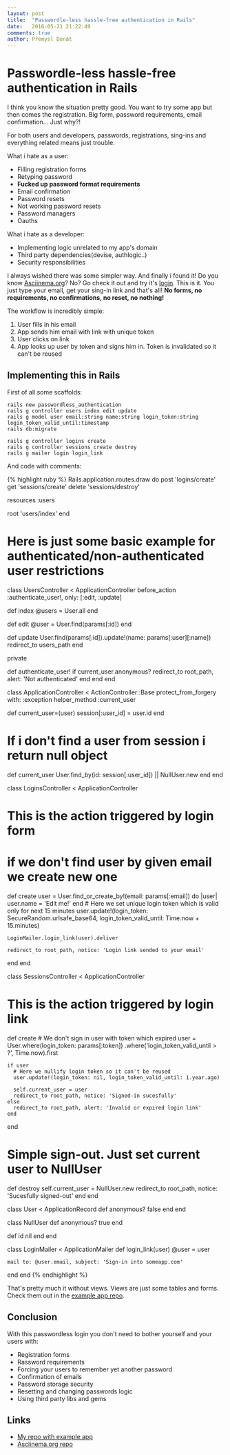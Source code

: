 ```yaml
---
layout: post
title:  "Passwordle-less hassle-free authentication in Rails"
date:   2016-05-21 21:22:49
comments: true
author: Přemysl Donát
---
```

# Passwordle-less hassle-free authentication in Rails

I think you know the situation pretty good. You want to try some app but then comes the registration. Big form, password requirements, email confirmation... Just why?!

For both users and developers, passwords, registrations, sing-ins and everything related means just trouble.

What i hate as a user:

* Filling registration forms
* Retyping password
* **Fucked up password format requirements**
* Email confirmation
* Password resets
* Not working password resets
* Password managers
* Oauths

What i hate as a developer:

* Implementing logic unrelated to my app's domain
* Third party dependencies(devise, authlogic..)
* Security responsibilities


I always wished there was some simpler way. And finally i found it! Do you know [Asciinema.org](https://asciinema.org)? No? Go check it out and try it's [login](://asciinema.org/login/new). This is it. You just type your email, get your sing-in link and that's all! **No forms, no requirements, no confirmations, no reset, no nothing!**

The workflow is incredibly simple:

1. User fills in his email
2. App sends him email with link with unique token
3. User clicks on link
4. App looks up user by token and signs him in. Token is invalidated so it can't be reused

## Implementing this in Rails

First of all some scaffolds:

~~~
rails new passwordless_authentication
rails g controller users index edit update
rails g model user email:string name:string login_token:string login_token_valid_until:timestamp
rails db:migrate

rails g controller logins create
rails g controller sessions create destroy
rails g mailer login login_link
~~~

And code with comments:

{% highlight ruby %}
Rails.application.routes.draw do
  post 'logins/create'
  get 'sessions/create'
  delete 'sessions/destroy'

  resources :users

  root 'users/index'
end

# Here is just some basic example for authenticated/non-authenticated user restrictions
class UsersController < ApplicationController
  before_action :authenticate_user!, only: [:edit, :update]

  def index
    @users = User.all
  end

  def edit
    @user = User.find(params[:id])
  end

  def update
    User.find(params[:id]).update!(name: params[:user][:name])
    redirect_to users_path
  end

  private

  def authenticate_user!
    if current_user.anonymous?
      redirect_to root_path, alert: 'Not authenticated'
    end
  end
end

class ApplicationController < ActionController::Base
  protect_from_forgery with: :exception
  helper_method :current_user

  def current_user=(user)
    session[:user_id] = user.id
  end

  # If i don't find a user from session i return null object
  def current_user
    User.find_by(id: session[:user_id]) || NullUser.new
  end
end

class LoginsController < ApplicationController
  # This is the action triggered by login form
  #   if we don't find user by given email we create new one
  def create
    user = User.find_or_create_by!(email: params[:email]) do |user|
      user.name = 'Edit me!'
    end
    # Here we set unique login token which is valid only for next 15 minutes
    user.update!(login_token: SecureRandom.urlsafe_base64,
                 login_token_valid_until: Time.now + 15.minutes)

    LoginMailer.login_link(user).deliver

    redirect_to root_path, notice: 'Login link sended to your email'
  end
end

class SessionsController < ApplicationController
  # This is the action triggered by login link
  def create
    # We don't sign in user with token which expired
    user = User.where(login_token: params[:token])
             .where('login_token_valid_until > ?', Time.now).first

    if user
      # Here we nullify login token so it can't be reused
      user.update!(login_token: nil, login_token_valid_until: 1.year.ago)

      self.current_user = user
      redirect_to root_path, notice: 'Signed-in sucesfully'
    else
      redirect_to root_path, alert: 'Invalid or expired login link'
    end
  end

  # Simple sign-out. Just set current user to NullUser
  def destroy
    self.current_user = NullUser.new
    redirect_to root_path, notice: 'Sucesfully signed-out'
  end
end

class User < ApplicationRecord
  def anonymous?
    false
  end
end

class NullUser
  def anonymous?
    true
  end

  def id
    nil
  end
end

class LoginMailer < ApplicationMailer
  def login_link(user)
    @user = user

    mail to: @user.email, subject: 'Sign-in into someapp.com'
  end
end
{% endhighlight %}

That's pretty much it without views. Views are just some tables and forms. Check them out in the [example app repo]().

## Conclusion

With this passwordless login you don't need to bother yourself and your users with:

* Registration forms
* Rassword requirements
* Forcing your users to remember yet another password
* Confirmation of emails
* Password storage security
* Resetting and changing passwords logic
* Using third party libs and gems

## Links

* [My repo with example app](https://github.com/Masa331/rails_passwordless_authentication)
* [Asciinema.org repo](https://github.com/asciinema/asciinema.org)
